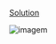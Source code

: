 [Solution](https://profilecard-plum.vercel.app/)

![imagem](https://user-images.githubusercontent.com/72637286/138385449-6dc8547e-a822-49f2-8ec1-c9737b2a32e5.png)

